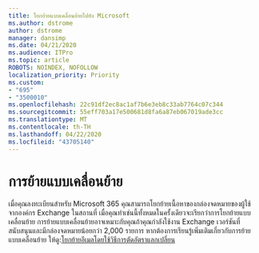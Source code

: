 ```yaml
---
title: โยกย้ายแบบเคลื่อนย้ายไปยัง Microsoft
ms.author: dstrome
author: dstrome
manager: dansimp
ms.date: 04/21/2020
ms.audience: ITPro
ms.topic: article
ROBOTS: NOINDEX, NOFOLLOW
localization_priority: Priority
ms.custom:
- "695"
- "3500010"
ms.openlocfilehash: 22c91df2ec8ac1af7b6e3eb8c33ab7764c07c344
ms.sourcegitcommit: 55eff703a17e500681d8fa6a87eb067019ade3cc
ms.translationtype: MT
ms.contentlocale: th-TH
ms.lasthandoff: 04/22/2020
ms.locfileid: "43705140"
---
```

# <a name="cutover-migrations"></a>การย้ายแบบเคลื่อนย้าย

เมื่อคุณลงทะเบียนสําหรับ Microsoft 365 คุณสามารถโยกย้ายเนื้อหาของกล่องจดหมายของผู้ใช้จากองค์กร Exchange ในสถานที่ เมื่อคุณทําเช่นนี้ทั้งหมดในครั้งเดียวจะเรียกว่าการโยกย้ายแบบเคลื่อนย้าย การย้ายแบบเคลื่อนย้ายอาจเหมาะกับคุณถ้าคุณกําลังใช้งาน Exchange เวอร์ชันที่สนับสนุนและมีกล่องจดหมายน้อยกว่า 2,000 รายการ หากต้องการเรียนรู้เพิ่มเติมเกี่ยวกับการย้ายแบบเคลื่อนย้าย ให้ดู:[โยกย้ายอีเมลโดยใช้วิธีการตัดอัตราแลกเปลี่ยน](https://docs.microsoft.com/Exchange/mailbox-migration/cutover-migration-to-office-365)
  